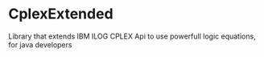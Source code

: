 # CplexExtended
Library that extends IBM ILOG CPLEX Api to use powerfull logic equations, for java developers
